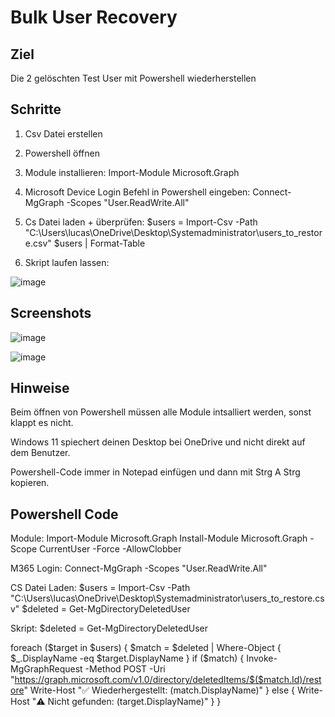# Bulk User Recovery

## Ziel 
Die 2 gelöschten Test User mit Powershell wiederherstellen

## Schritte
1. Csv Datei erstellen

2. Powershell öffnen

3. Module installieren:
   Import-Module Microsoft.Graph

5. Microsoft Device Login Befehl in Powershell eingeben:
   Connect-MgGraph -Scopes "User.ReadWrite.All"

6. Cs Datei laden + überprüfen:
   $users = Import-Csv -Path "C:\Users\lucas\OneDrive\Desktop\Systemadministrator\users_to_restore.csv"
   $users | Format-Table

7. Skript laufen lassen:

![image](https://github.com/user-attachments/assets/1656059e-9367-449c-a5b9-25d5945dd932)


## Screenshots
![image](https://github.com/user-attachments/assets/bad1d381-cc6e-42d9-bd7e-ddb9676aa49d)

![image](https://github.com/user-attachments/assets/635b1b10-0e62-45c0-9756-36207a20ee3c)



## Hinweise
Beim öffnen von Powershell müssen alle Module intsalliert werden, 
sonst klappt es nicht.

Windows 11 spiechert deinen Desktop bei OneDrive und nicht direkt auf dem Benutzer.

Powershell-Code immer in Notepad einfügen und dann mit Strg A Strg kopieren.



## Powershell Code
Module:
Import-Module Microsoft.Graph
Install-Module Microsoft.Graph -Scope CurrentUser -Force -AllowClobber

M365 Login:
Connect-MgGraph -Scopes "User.ReadWrite.All"

CS Datei Laden:
$users = Import-Csv -Path "C:\Users\lucas\OneDrive\Desktop\Systemadministrator\users_to_restore.csv"
$deleted = Get-MgDirectoryDeletedUser

Skript:
$deleted = Get-MgDirectoryDeletedUser

foreach ($target in $users) {
    $match = $deleted | Where-Object { $_.DisplayName -eq $target.DisplayName }
    if ($match) {
        Invoke-MgGraphRequest -Method POST -Uri "https://graph.microsoft.com/v1.0/directory/deletedItems/$($match.Id)/restore"
        Write-Host "✅ Wiederhergestellt: $($match.DisplayName)"
    } else {
        Write-Host "⚠️ Nicht gefunden: $($target.DisplayName)"
    }
}
